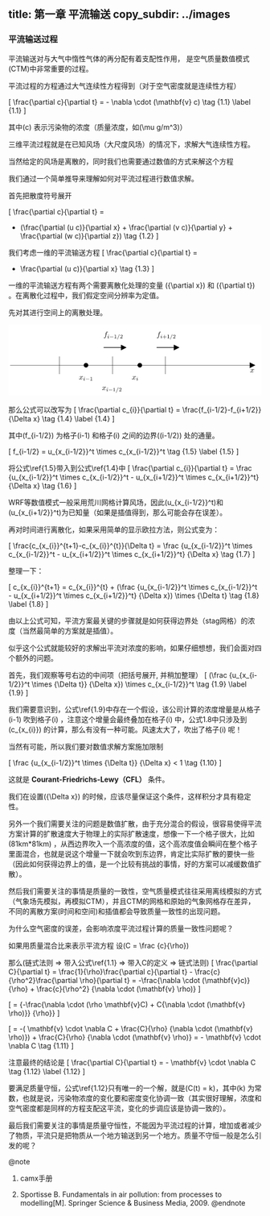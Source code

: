 title: 第一章 平流输送
copy_subdir: ../images
---

### 平流输送过程

平流输送对与大气中惰性气体的再分配有着支配性作用，
是空气质量数值模式(CTM)中非常重要的过程。

平流过程的方程通过大气连续性方程得到（对于空气密度就是连续性方程）

  \[ 
    \frac{\partial c}{\partial t} = 
    - \nabla \cdot (\mathbf{v} c) 
    \tag {1.1} \label {1.1}
  \]

 其中\(c\) 表示污染物的浓度（质量浓度，如\(\mu g/m^3\)）

 三维平流过程就是在已知风场（大尺度风场）的情况下，求解大气连续性方程。
 
 当然给定的风场是离散的，同时我们也需要通过数值的方式来解这个方程

 我们通过一个简单推导来理解如何对平流过程进行数值求解。
 
 首先把散度符号展开

 \[
 \frac{\partial c}{\partial t} = 
 - (\frac{\partial (u c)}{\partial x} + 
    \frac{\partial (v c)}{\partial y} + 
    \frac{\partial (w c)}{\partial z})
 \tag {1.2}
 \]

我们考虑一维的平流输送方程
 \[
 \frac{\partial c}{\partial t} = 
 - \frac{\partial (u c)}{\partial x}
 \tag {1.3}
 \]

一维的平流输送方程有两个需要离散化处理的变量 \({\partial x}\) 和 \({\partial t}\) 。在离散化过程中，我们假定空间分辨率为定值。

先对其进行空间上的离散处理。

![1D advection](../images/advection.png)

那么公式可以改写为
\[
   \frac{\partial c_{i}}{\partial t} = 
   \frac{f_{i-1/2}-f_{i+1/2}}{\Delta x}
   \tag {1.4} \label {1.4}
\]

其中\(f_{i-1/2}\) 为格子\(i-1\) 和格子\(i\) 之间的边界(\(i-1/2\)) 处的通量。

\[
    f_{i-1/2} = 
    u_{x_{i-1/2}}^t \times c_{x_{i-1/2}}^t
    \tag {1.5} \label {1.5}
\]

将公式\ref{1.5}带入到公式\ref{1.4}中
\[
   \frac{\partial c_{i}}{\partial t} = 
   \frac
     {u_{x_{i-1/2}}^t \times c_{x_{i-1/2}}^t - 
      u_{x_{i+1/2}}^t \times c_{x_{i+1/2}}^t}
     {\Delta x}
   \tag {1.6} 
\]

WRF等数值模式一般采用荒川网格计算风场，因此\(u_{x_{i-1/2}}^t\)和\(u_{x_{i+1/2}}^t\)为已知量（如果是插值得到，那么可能会存在误差）。

再对时间进行离散化，如果采用简单的显示欧拉方法，则公式变为：

\[
   \frac{c_{x_{i}}^{t+1}-c_{x_{i}}^{t}}{\Delta t} = 
   \frac
     {u_{x_{i-1/2}}^t \times c_{x_{i-1/2}}^t - 
     u_{x_{i+1/2}}^t \times c_{x_{i+1/2}}^t}
     {\Delta x}
   \tag {1.7}
\]

整理一下：

\[
   c_{x_{i}}^{t+1} = c_{x_{i}}^{t} + 
   (\frac
     {u_{x_{i-1/2}}^t \times c_{x_{i-1/2}}^t - 
        u_{x_{i+1/2}}^t \times c_{x_{i+1/2}}^t}
     {\Delta x}) 
   \times 
   {\Delta t}
   \tag {1.8} \label {1.8}
\]

由以上公式可知，平流方案最关键的步骤就是如何获得边界处（stag网格）的浓度（当然最简单的方案就是插值）。

似乎这个公式就能较好的求解出平流对浓度的影响，如果仔细想想，我们会面对四个额外的问题。

首先，我们观察等号右边的中间项（把括号展开, 并稍加整理）
\[
   (\frac
      {u_{x_{i-1/2}}^t \times {\Delta t}} 
      {\Delta x}) 
   \times 
   c_{x_{i-1/2}}^t
   \tag {1.9} \label {1.9}
\]


我们需要意识到，公式\ref{1.9}中存在一个假设，该公司计算的浓度增量是从格子\(i-1\) 吹到格子\(i\) ，注意这个增量会最终叠加在格子\(i\) 中，公式1.8中只涉及到\(c_{x_{i}}\) 的计算，那么有没有一种可能。风速太大了，吹出了格子\(i\) 呢！

当然有可能，所以我们要对数值求解方案施加限制

\[
\frac
      {u_{x_{i-1/2}}^t \times {\Delta t}} 
      {\Delta x}
< 1 \tag {1.10}
\]

这就是 **Courant-Friedrichs-Lewy（CFL）** 条件。

我们在设置\({\Delta x}\) 的时候，应该尽量保证这个条件，这样积分才具有稳定性。

另外一个我们需要关注的问题是数值扩散，由于充分混合的假设，很容易使得平流方案计算的扩散速度大于物理上的实际扩散速度，想像一下一个格子很大，比如 \(81km*81km\) ，从西边界吹入一个高浓度的值，这个高浓度值会瞬间在整个格子里面混合，也就是说这个增量一下就会吹到东边界，肯定比实际扩散的要快一些（因此如何获得边界上的值，是一个比较有挑战的事情，好的方案可以减缓数值扩散）。

然后我们需要关注的事情是质量的一致性，空气质量模式往往采用离线模拟的方式（气象场先模拟，再模拟CTM），并且CTM的网格和原始的气象网格存在差异，不同的离散方案(时间和空间)和插值都会导致质量一致性的出现问题。

为什么空气密度的误差，会影响浓度平流过程计算的质量一致性问题呢？

如果用质量混合比来表示平流方程
设\(C = \frac {c}{\rho}\)

那么(链式法则 => 带入公式\ref{1.1} => 带入C的定义 => 链式法则)
\[
    \frac{\partial C}{\partial t} 
    = 
      \frac{1}{\rho}\frac{\partial c}{\partial t}
      - \frac{c}{\rho^2}\frac{\partial \rho}{\partial t}
    = 
      -\frac{\nabla \cdot (\mathbf{v}c)}{\rho}
      + \frac{c}{\rho^2} {\nabla \cdot (\mathbf{v} \rho)}
\]

\[
    = {-\frac{\nabla \cdot (\rho \mathbf{v}C)
              + C{\nabla \cdot (\mathbf{v} \rho)}}
            {\rho}}
\]

\[
    = -( \mathbf{v} \cdot \nabla C + 
         \frac{C}{\rho} {\nabla \cdot (\mathbf{v} \rho)})
      + \frac{C}{\rho} {\nabla \cdot (\mathbf{v} \rho)}
    = - \mathbf{v} \cdot \nabla C
    \tag {1.11}
\]

注意最终的结论是
\[
    \frac{\partial C}{\partial t} 
    = - \mathbf{v} \cdot \nabla C
    \tag {1.12} \label {1.12} 
\]

要满足质量守恒，公式\ref{1.12}只有唯一的一个解，就是\(C(t) = k\)，其中\(k\) 为常数，也就是说，污染物浓度的变化要和密度变化协调一致（其实很好理解，浓度和空气密度都是同样的方程支配这平流，变化的步调应该是协调一致的）。

最后我们需要关注的事情是质量守恒性，不能因为平流过程的计算，增加或者减少了物质，平流只是把物质从一个地方输送到另一个地方。质量不守恒一般是怎么引发的呢？


@note

1. camx手册

2. Sportisse B. Fundamentals in air pollution: from processes to modelling[M]. Springer Science & Business Media, 2009.
@endnote